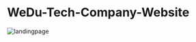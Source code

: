 # WeDu-Tech-Company-Website
![landingpage](https://user-images.githubusercontent.com/120256829/206857225-777c3e27-acb1-4a21-a2be-a4c6d79fea46.jpg)
